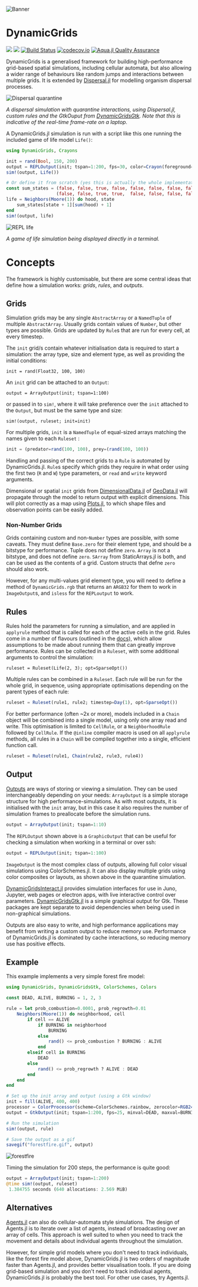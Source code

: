 ![Banner](https://repository-images.githubusercontent.com/136250713/926f1c00-5cc5-11eb-94ab-121b80eb1eda)

# DynamicGrids

[![](https://img.shields.io/badge/docs-stable-blue.svg)](https://cesaraustralia.github.io/DynamicGrids.jl/stable)
[![](https://img.shields.io/badge/docs-dev-blue.svg)](https://cesaraustralia.github.io/DynamicGrids.jl/dev)
[![Build Status](https://travis-ci.com/cesaraustralia/DynamicGrids.jl.svg?branch=master)](https://travis-ci.com/cesaraustralia/DynamicGrids.jl) 
[![codecov.io](http://codecov.io/github/cesaraustralia/DynamicGrids.jl/coverage.svg?branch=master)](http://codecov.io/github/cesaraustralia/DynamicGrids.jl?branch=master)
[![Aqua.jl Quality Assurance](https://img.shields.io/badge/Aqua.jl-%F0%9F%8C%A2-aqua.svg)](https://github.com/JuliaTesting/Aqua.jl)

DynamicGrids is a generalised framework for building high-performance grid-based
spatial simulations, including cellular automata, but also allowing a wider
range of behaviours like random jumps and interactions between multiple grids.
It is extended by [Dispersal.jl](https://github.com/cesaraustralia/Dispersal.jl)
for modelling organism dispersal processes.

![Dispersal quarantine](https://raw.githubusercontent.com/cesaraustralia/DynamicGrids.jl/media/dispersal_quarantine.gif)

*A dispersal simulation with quarantine interactions, using Dispersal.jl, custom rules and the 
GtkOuput from [DynamicGridsGtk](https://github.com/cesaraustralia/DynamicGridsGtk.jl). 
Note that this is indicative of the real-time frame-rate on a laptop.*

A DynamicGrids.jl simulation is run with a script like this one
running the included game of life model `Life()`:

```julia
using DynamicGrids, Crayons

init = rand(Bool, 150, 200)
output = REPLOutput(init; tspan=1:200, fps=30, color=Crayon(foreground=:red, background=:black, bold=true))
sim!(output, Life())

# Or define it from scratch (yes this is actually the whole implementation!)
const sum_states = (false, false, true, false, false, false, false, false, false), 
                   (false, false, true, true,  false, false, false, false, false)
life = Neighbors(Moore(1)) do hood, state
    sum_states[state + 1][sum(hood) + 1]
end
sim!(output, life)
```

![REPL life](https://github.com/cesaraustralia/DynamicGrids.jl/blob/media/life.gif?raw=true)

*A game of life simulation being displayed directly in a terminal.*


# Concepts

The framework is highly customisable, but there are some central ideas that define
how a simulation works: *grids*, *rules*, and *outputs*.

## Grids

Simulation grids may be any single `AbstractArray` or a `NamedTuple` of multiple
`AbstractArray`. Usually grids contain values of `Number`, but other types are possible.
Grids are updated by `Rule`s that are run for every cell, at every timestep. 

The `init` grid/s contain whatever initialisation data is required to start
a simulation: the array type, size and element type, as well as providing the
initial conditions:

```juli
init = rand(Float32, 100, 100)
```

An `init` grid can be attached to an `Output`: 

```
output = ArrayOutput(init; tspan=1:100)
```

or passed in to `sim!`, where it will take preference over the `init`
attached to the `Output`, but must be the same type and size:

```
sim!(output, ruleset; init=init)
```

For multiple grids, `init` is a `NamedTuple` of equal-sized arrays
matching the names given to each `Ruleset` :

```julia
init = (predator=rand(100, 100), prey=(rand(100, 100))
```

Handling and passing of the correct grids to a `Rule` is automated by
DynamicGrids.jl. `Rule`s specify which grids they require in what order using
the first two (`R` and `W`) type parameters, or `read` and `write` keyword
arguments. 

Dimensional or spatial `init` grids from
[DimensionalData.jl](https://github.com/rafaqz/DimensionalData.jl) of
[GeoData.jl](https://github.com/rafaqz/GeoData.jl) will propagate through the
model to return output with explicit dimensions. This will plot correctly as a
map using [Plots.jl](https://github.com/JuliaPlots/Plots.jl), to which shape
files and observation points can be easily added.

### Non-Number Grids

Grids containing custom and non-`Number` types are possible, with some caveats.
They must define `Base.zero` for their element type, and should be a bitstype for performance. 
Tuple does not define `zero`. `Array` is not a bitstype, and does not define `zero`. 
`SArray` from StaticArrays.jl is both, and can be used as the contents of a grid. 
Custom structs that defne `zero` should also work. 

However, for any multi-values grid element type, you will need to define a method of 
`DynamicGrids.rgb` that returns an `ARGB32` for them to work in `ImageOutput`s, and 
`isless` for the `REPLoutput` to work.

## Rules

Rules hold the parameters for running a simulation, and are applied in
`applyrule` method that is called for each of the active cells in the grid.
Rules come in a number of flavours (outlined in the
[docs](https://cesaraustralia.github.io/DynamicGrids.jl/stable/#Rules-1)), which
allow assumptions to be made about running them that can greatly improve
performance. Rules can be collected in a `Ruleset`, with some additional
arguments to control the simulation:

```
ruleset = Ruleset(Life(2, 3); opt=SparseOpt())
```

Multiple rules can be combined in a `Ruleset`. Each rule will be run for the
whole grid, in sequence, using appropriate optimisations depending on the parent
types of each rule:

```julia
ruleset = Ruleset(rule1, rule2; timestep=Day(1), opt=SparseOpt())
```

For better performance (often ~2x or more), models included in a `Chain` object
will be combined into a single model, using only one array read and write. This
optimisation is limited to `CellRule`, or a `NeighborhoodRule` followed by
`CellRule`. If the `@inline` compiler macro is used on all `applyrule` methods,
all rules in a `Chain` will be compiled together into a single, efficient
function call.

```julia
ruleset = Ruleset(rule1, Chain(rule2, rule3, rule4))
```


## Output 

[Outputs](https://cesaraustralia.github.io/DynamicGrids.jl/stable/#Output-1)
are ways of storing or viewing a simulation. They can be used
interchangeably depending on your needs: `ArrayOutput` is a simple storage
structure for high performance-simulations. As with most outputs, it is
initialised with the `init` array, but in this case it also requires the number
of simulation frames to preallocate before the simulation runs.

```julia
output = ArrayOutput(init; tspan=1:10)
```

The `REPLOutput` shown above is a `GraphicOutput` that can be useful for checking a
simulation when working in a terminal or over ssh:

```julia
output = REPLOutput(init; tspan=1:100)
```

`ImageOutput` is the most complex class of outputs, allowing full color visual
simulations using ColorSchemes.jl. It can also display multiple grids using color 
composites or layouts, as shown above in the quarantine simulation.

[DynamicGridsInteract.jl](https://github.com/cesaraustralia/DynamicGridsInteract.jl)
provides simulation interfaces for use in Juno, Jupyter, web pages or electron
apps, with live interactive control over parameters.
[DynamicGridsGtk.jl](https://github.com/cesaraustralia/DynamicGridsGtk.jl) is a
simple graphical output for Gtk. These packages are kept separate to avoid
dependencies when being used in non-graphical simulations. 

Outputs are also easy to write, and high performance applications may benefit
from writing a custom output to reduce memory use. Performance of
DynamicGrids.jl is dominated by cache interactions, so reducing memory use has
positive effects.

## Example

This example implements a very simple forest fire model:


```julia
using DynamicGrids, DynamicGridsGtk, ColorSchemes, Colors

const DEAD, ALIVE, BURNING = 1, 2, 3

rule = let prob_combustion=0.0001, prob_regrowth=0.01
    Neighbors(Moore(1)) do neighborhood, cell
        if cell == ALIVE
            if BURNING in neighborhood
                BURNING
            else
                rand() <= prob_combustion ? BURNING : ALIVE
            end
        elseif cell in BURNING
            DEAD
        else
            rand() <= prob_regrowth ? ALIVE : DEAD
        end
    end
end

# Set up the init array and output (using a Gtk window)
init = fill(ALIVE, 400, 400)
processor = ColorProcessor(scheme=ColorSchemes.rainbow, zerocolor=RGB24(0.0))
output = GtkOutput(init; tspan=1:200, fps=25, minval=DEAD, maxval=BURNING, processor=processor)

# Run the simulation
sim!(output, rule)

# Save the output as a gif
savegif("forestfire.gif", output)
```

![forestfire](https://user-images.githubusercontent.com/2534009/72052469-5450c580-3319-11ea-8948-5196d1c6fd33.gif)


Timing the simulation for 200 steps, the performance is quite good:

```julia
output = ArrayOutput(init; tspan=1:200)
@time sim!(output, ruleset)
 1.384755 seconds (640 allocations: 2.569 MiB)
```

## Alternatives

[Agents.jl](https://github.com/JuliaDynamics/Agents.jl) can also do cellular-automata style simulations. The design of Agents.jl is to iterate over a list of agents, instead of broadcasting over an array of cells. This approach is well suited to when you need to track the movement and details about individual agents throughout the simulation. 

However, for simple grid models where you don't need to track individuals, like the forest fire model above, DynamicGrids.jl is two orders of magnitude faster than Agents.jl, and provides better visualisation tools. If you are doing grid-based simulation and you don't need to track individual agents, DynamicGrids.jl is probably the best tool. For other use cases, try Agents.jl.
